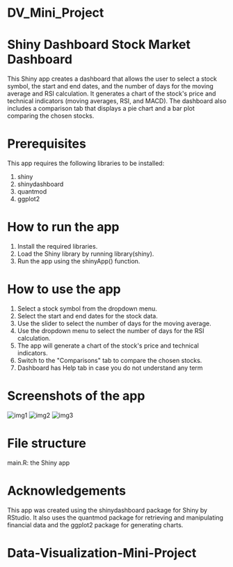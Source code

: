 # DV_Mini_Project

# Shiny Dashboard Stock Market Dashboard

This Shiny app creates a dashboard that allows the user to select a stock symbol, the start and end dates, and the number of days for the moving average and RSI calculation. It generates a chart of the stock's price and technical indicators (moving averages, RSI, and MACD). The dashboard also includes a comparison tab that displays a pie chart and a bar plot comparing the chosen stocks.

# Prerequisites

This app requires the following libraries to be installed:

1. shiny
2. shinydashboard
3. quantmod
4. ggplot2


# How to run the app

1. Install the required libraries.
2. Load the Shiny library by running library(shiny).
3. Run the app using the shinyApp() function.

# How to use the app

1. Select a stock symbol from the dropdown menu.
2. Select the start and end dates for the stock data.
3. Use the slider to select the number of days for the moving average.
4. Use the dropdown menu to select the number of days for the RSI calculation.
5. The app will generate a chart of the stock's price and technical indicators.
6. Switch to the "Comparisons" tab to compare the chosen stocks.
7. Dashboard has Help tab in case you do not understand any term 

# Screenshots of the app

![img1](https://drive.google.com/file/d/1QgeN4JZGuoEG8VgKuROtflzCCKjYMOV2/view?usp=share_link "Tab 1")
![img2](https://drive.google.com/file/d/16S91atH4PCWiDV4vjhCsAlAh0bQSKk6N/view?usp=share_link "Tab 2")
![img3](https://drive.google.com/file/d/1oAnU4llyK4w94j0GGcGekKXqrkF_qF0K/view?usp=share_link "Tab 3")


# File structure

main.R: the Shiny app


# Acknowledgements

This app was created using the shinydashboard package for Shiny by RStudio. It also uses the quantmod package for retrieving and manipulating financial data and the ggplot2 package for generating charts.
# Data-Visualization-Mini-Project
